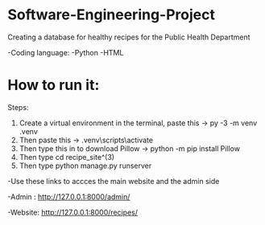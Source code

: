 # Software-Engineering-Project
Creating a database for healthy recipes for the Public Health Department

-Coding language:
    -Python
    -HTML

# How to run it:
Steps: 

1) Create a virtual environment in the terminal, paste this -> py -3 -m venv .venv
2) Then paste this -> .venv\scripts\activate
3) Then type this in to download Pillow -> python -m pip install Pillow
4) Then type cd recipe_site^(3)
5) Then type python manage.py runserver

-Use these links to accces the main website and the admin side

  -Admin : http://127.0.0.1:8000/admin/
  
  -Website: http://127.0.0.1:8000/recipes/
    
